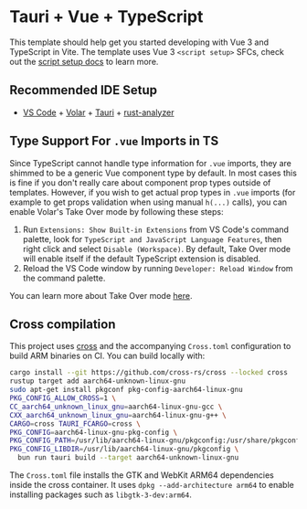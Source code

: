 # Tauri + Vue + TypeScript

This template should help get you started developing with Vue 3 and TypeScript in Vite. The template uses Vue 3 `<script setup>` SFCs, check out the [script setup docs](https://v3.vuejs.org/api/sfc-script-setup.html#sfc-script-setup) to learn more.

## Recommended IDE Setup

- [VS Code](https://code.visualstudio.com/) + [Volar](https://marketplace.visualstudio.com/items?itemName=Vue.volar) + [Tauri](https://marketplace.visualstudio.com/items?itemName=tauri-apps.tauri-vscode) + [rust-analyzer](https://marketplace.visualstudio.com/items?itemName=rust-lang.rust-analyzer)

## Type Support For `.vue` Imports in TS

Since TypeScript cannot handle type information for `.vue` imports, they are shimmed to be a generic Vue component type by default. In most cases this is fine if you don't really care about component prop types outside of templates. However, if you wish to get actual prop types in `.vue` imports (for example to get props validation when using manual `h(...)` calls), you can enable Volar's Take Over mode by following these steps:

1. Run `Extensions: Show Built-in Extensions` from VS Code's command palette, look for `TypeScript and JavaScript Language Features`, then right click and select `Disable (Workspace)`. By default, Take Over mode will enable itself if the default TypeScript extension is disabled.
2. Reload the VS Code window by running `Developer: Reload Window` from the command palette.

You can learn more about Take Over mode [here](https://github.com/johnsoncodehk/volar/discussions/471).

## Cross compilation

This project uses [cross](https://github.com/cross-rs/cross) and the accompanying `Cross.toml` configuration to build ARM binaries on CI. You can build locally with:

```bash
cargo install --git https://github.com/cross-rs/cross --locked cross
rustup target add aarch64-unknown-linux-gnu
sudo apt-get install pkgconf pkg-config-aarch64-linux-gnu
PKG_CONFIG_ALLOW_CROSS=1 \
CC_aarch64_unknown_linux_gnu=aarch64-linux-gnu-gcc \
CXX_aarch64_unknown_linux_gnu=aarch64-linux-gnu-g++ \
CARGO=cross TAURI_FCARGO=cross \
PKG_CONFIG=aarch64-linux-gnu-pkg-config \
PKG_CONFIG_PATH=/usr/lib/aarch64-linux-gnu/pkgconfig:/usr/share/pkgconfig \
PKG_CONFIG_LIBDIR=/usr/lib/aarch64-linux-gnu/pkgconfig \
  bun run tauri build --target aarch64-unknown-linux-gnu
```

The `Cross.toml` file installs the GTK and WebKit ARM64 dependencies inside the
cross container. It uses `dpkg --add-architecture arm64` to enable installing
packages such as `libgtk-3-dev:arm64`.
